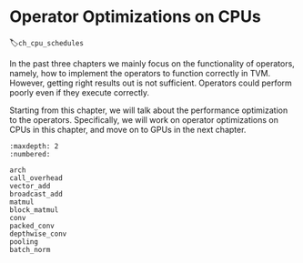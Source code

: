 # Operator Optimizations on CPUs
:label:`ch_cpu_schedules`

In the past three chapters we mainly focus on the functionality of operators, namely, how to implement the operators to function correctly in TVM. However, getting right results out is not sufficient. Operators could perform poorly even if they execute correctly.

Starting from this chapter, we will talk about the performance optimization to the operators. Specifically, we will work on operator optimizations on CPUs in this chapter, and move on to GPUs in the next chapter.

```toc
:maxdepth: 2
:numbered:

arch
call_overhead
vector_add
broadcast_add
matmul
block_matmul
conv
packed_conv
depthwise_conv
pooling
batch_norm
```

